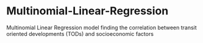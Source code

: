 # Multinomial-Linear-Regression
Multinomial Linear Regression model finding the correlation between transit oriented developments (TODs) and socioeconomic factors
